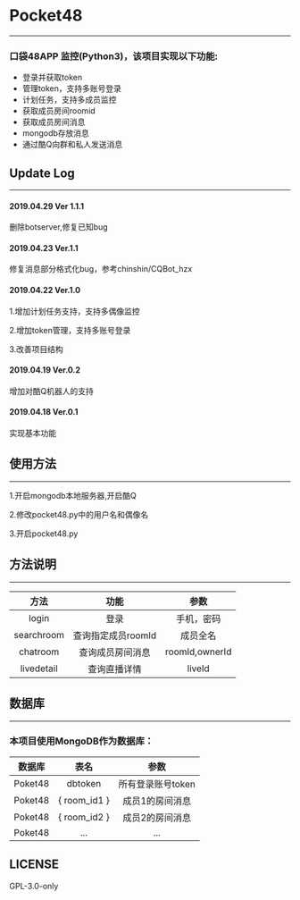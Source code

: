 # Pocket48
-----------------------------------
### 口袋48APP 监控(Python3)，该项目实现以下功能:
* 登录并获取token
* 管理token，支持多账号登录
* 计划任务，支持多成员监控
* 获取成员房间roomid
* 获取成员房间消息
* mongodb存放消息
* 通过酷Q向群和私人发送消息

## Update Log
--------------------------
#### 2019.04.29 Ver 1.1.1

删除botserver,修复已知bug

#### 2019.04.23 Ver.1.1

修复消息部分格式化bug，参考chinshin/CQBot_hzx

#### 2019.04.22 Ver.1.0

1.增加计划任务支持，支持多偶像监控

2.增加token管理，支持多账号登录

3.改善项目结构

#### 2019.04.19 Ver.0.2 

增加对酷Q机器人的支持

#### 2019.04.18 Ver.0.1
实现基本功能

## 使用方法
--------------------------
1.开启mongodb本地服务器,开启酷Q

2.修改pocket48.py中的用户名和偶像名

3.开启pocket48.py

## 方法说明
--------------------------
|方法|功能|参数|
| :----------: | :-----------:|:-----------:|
| login   | 登录  | 手机，密码 |
| searchroom   |  查询指定成员roomId  | 成员全名 |
| chatroom   |  查询成员房间消息  | roomId,ownerId |
| livedetail   |  查询直播详情  | liveId |

## 数据库
-------------------------------------------
### 本项目使用MongoDB作为数据库：
|数据库|表名|参数|
| :----------: | :-----------:| :-----------:|
| Poket48   | dbtoken | 所有登录账号token |
| Poket48   |  { room_id1 }  | 成员1的房间消息 |
| Poket48   |  { room_id2 }  | 成员2的房间消息 |
| Poket48   |  ...  | ... |

## LICENSE

GPL-3.0-only

